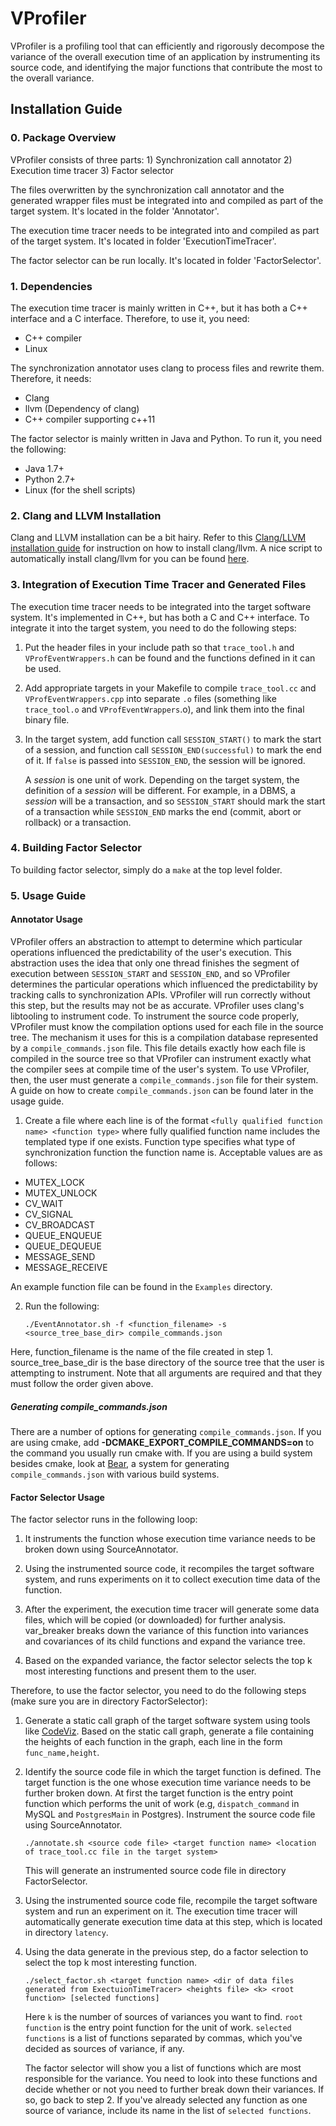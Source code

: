 # VProfiler

VProfiler is a profiling tool that can efficiently and rigorously decompose the variance of the overall execution time of an application by instrumenting its source code, and identifying the major functions that contribute the most to the overall variance.


## Installation Guide

### 0. Package Overview

VProfiler consists of three parts: 1) Synchronization call annotator 2) Execution time tracer 3) Factor selector

The files overwritten by the synchronization call annotator and the generated wrapper files must be integrated into and compiled as part of the target system.  It's located in the folder 'Annotator'.

The execution time tracer needs to be integrated into and compiled as part of the target system. It's located in folder 'ExecutionTimeTracer'.

The factor selector can be run locally. It's located in folder 'FactorSelector'.

### 1. Dependencies

The execution time tracer is mainly written in C++, but it has both a C++ interface and a C interface. Therefore, to use it, you need:

* C++ compiler
* Linux

The synchronization annotator uses clang to process files and rewrite them.  Therefore, it needs:
* Clang
* llvm (Dependency of clang)
* C++ compiler supporting c++11

The factor selector is mainly written in Java and Python. To run it, you need the following:

* Java 1.7+
* Python 2.7+
* Linux (for the shell scripts)

### 2. Clang and LLVM Installation
Clang and LLVM installation can be a bit hairy.  Refer to this [Clang/LLVM installation guide](https://clang.llvm.org/get_started.html) for instruction on how to install clang/llvm.  A nice script to automatically install clang/llvm for you can be found [here](https://github.com/rsmmr/install-clang).

### 3. Integration of Execution Time Tracer and Generated Files

The execution time tracer needs to be integrated into the target software system. It's implemented in C++, but has both a C and C++ interface. To integrate it into the target system, you need to do the following steps:

1. Put the header files in your include path so that `trace_tool.h` and `VProfEventWrappers.h` can be found and the functions defined in it can be used.

2. Add appropriate targets in your Makefile to compile `trace_tool.cc` and `VProfEventWrappers.cpp` into separate `.o` files (something like `trace_tool.o` and `VProfEventWrappers`.o), and link them into the final binary file.

3. In the target system, add function call `SESSION_START()` to mark the start of a session, and function call `SESSION_END(successful)` to mark the end of it. If `false` is passed into `SESSION_END`, the session will be ignored.

   A *session* is one unit of work. Depending on the target system, the definition of a *session* will be different. For example, in a DBMS, a *session* will be a transaction, and so `SESSION_START` should mark the start of a transaction while `SESSION_END` marks the end (commit, abort or rollback) or a transaction.

### 4. Building Factor Selector

To building factor selector, simply do a `make` at the top level folder.

### 5. Usage Guide

#### Annotator Usage

VProfiler offers an abstraction to attempt to determine which particular operations influenced the predictability of the user's execution.  This abstraction uses the idea that only one thread finishes the segment of execution between `SESSION_START` and `SESSION_END`, and so VProfiler determines the particular operations which influenced the predictability by tracking calls to synchronization APIs.  VProfiler will run correctly without this step, but the results may not be as accurate.
VProfiler uses clang's libtooling to instrument code. To instrument the source code properly, VProfiler must know the compilation options used for each file in the source tree.  The mechanism it uses for this is a compilation database represented by a `compile_commands.json` file.  This file details exactly how each file is compiled in the source tree so that VProfiler can instrument exactly what the compiler sees at compile time of the user's system.  To use VProfiler, then, the user
must generate a `compile_commands.json` file for their system.  A guide on how to create `compile_commands.json` can be found later in the usage guide.

1. Create a file where each line is of the format
`<fully qualified function name> <function type>`
where fully qualified function name includes the templated type if one exists.  Function type specifies what type of synchronization function the function name is. Acceptable values are as follows:

* MUTEX\_LOCK
* MUTEX\_UNLOCK
* CV\_WAIT
* CV\_SIGNAL
* CV\_BROADCAST
* QUEUE\_ENQUEUE
* QUEUE\_DEQUEUE
* MESSAGE\_SEND
* MESSAGE\_RECEIVE

An example function file can be found in the `Examples` directory.

2. Run the following:
    ```
    ./EventAnnotator.sh -f <function_filename> -s <source_tree_base_dir> compile_commands.json
    ```
Here, function\_filename is the name of the file created in step 1.  source\_tree\_base\_dir is the base directory of the source tree that the user is attempting to instrument.  Note that all arguments are required and that they must follow the order given above.

##### Generating compile_commands.json
There are a number of options for generating `compile_commands.json`.  If you are using cmake, add **-DCMAKE_EXPORT_COMPILE_COMMANDS=on** to the command you usually run cmake with.  If you are using a build system besides cmake, look at [Bear](https://github.com/rizsotto/Bear), a system for generating `compile_commands.json` with various build systems.

#### Factor Selector Usage

The factor selector runs in the following loop:

1. It instruments the function whose execution time variance needs to be broken down using SourceAnnotator.

2. Using the instrumented source code, it recompiles the target software system, and runs experiments on it to collect execution time data of the function.

3. After the experiment, the execution time tracer will generate some data files, which will be copied (or downloaded) for further analysis. var_breaker breaks down the variance of this function into variances and covariances of its child functions and expand the variance tree.

4. Based on the expanded variance, the factor selector selects the top k most interesting functions and present them to the user.

Therefore, to use the factor selector, you need to do the following steps (make sure you are in directory FactorSelector):

1. Generate a static call graph of the target software system using tools like [CodeViz](http://www.csn.ul.ie/~mel/projects/codeviz/). Based on the static call graph, generate a file containing the heights of each function in the graph, each line in the form `func_name,height`.

2. Identify the source code file in which the target function is defined. The target function is the one whose execution time variance needs to be further broken down. At first the target function is the entry point function which performs the unit of work (e.g, `dispatch_command` in MySQL and `PostgresMain` in Postgres). Instrument the source code file using SourceAnnotator.

   ```
   ./annotate.sh <source code file> <target function name> <location of trace_tool.cc file in the target system>
   ```

   This will generate an instrumented source code file in directory FactorSelector.

3. Using the instrumented source code file, recompile the target software system and run an experiment on it. The execution time tracer will automatically generate execution time data at this step, which is located in directory `latency`.

4. Using the data generate in the previous step, do a factor selection to select the top k most interesting function.

   ```
   ./select_factor.sh <target function name> <dir of data files generated from ExectuionTimeTracer> <heights file> <k> <root function> [selected functions]
   ```

   Here `k` is the number of sources of variances you want to find. `root function` is the entry point function for the unit of work. `selected functions` is a list of functions separated by commas, which you've decided as sources of variance, if any.

   The factor selector will show you a list of functions which are most responsible for the variance. You need to look into these functions and decide whether or not you need to further break down their variances. If so, go back to step 2. If you've already selected any function as one source of variance, include its name in the list of `selected functions`.
